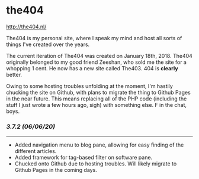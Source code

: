 # the404
http://the404.nl/

The404 is my personal site, where I speak my mind and host all sorts of things I've created over the years.

The current iteration of The404 was created on January 18th, 2018. The404 originally belonged to my good friend Zeeshan, who sold me the site for a whopping 1 cent. He now has a new site called The403. 404 is **clearly** better.

Owing to some hosting troubles unfolding at the moment, I'm hastily chucking the site on Github, with plans to migrate the thing to Github Pages in the near future. This means replacing all of the PHP code (including the stuff I just wrote a few hours ago, sigh) with something else. F in the chat, boys.

### *3.7.2 (06/06/20)*
----------------------
- Added navigation menu to blog pane, allowing for easy finding of the different articles.
- Added framework for tag-based filter on software pane.
- Chucked onto Github due to hosting troubles. Will likely migrate to Github Pages in the coming days.
